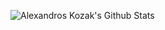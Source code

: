![Alexandros Kozak's Github Stats](https://github-readme-stats-lemon-zeta.vercel.app/api?username=agkozak&show_icons=true&theme=transparent&hide_rank=true)

